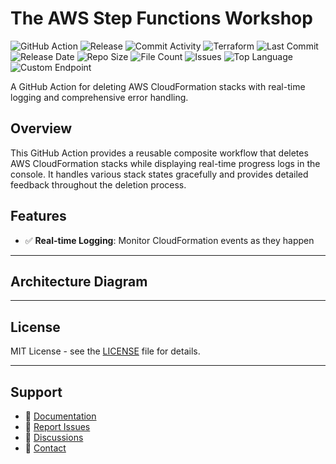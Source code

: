 # The AWS Step Functions Workshop

![GitHub Action](https://img.shields.io/badge/GitHub-Action-blue?logo=github)&nbsp;![Release](https://github.com/subhamay-bhattacharyya/1301-step-function-tf/actions/workflows/release.yaml/badge.svg)&nbsp;![Commit Activity](https://img.shields.io/github/commit-activity/t/subhamay-bhattacharyya/1301-step-function-tf)&nbsp;![Terraform](https://img.shields.io/badge/AWS-Terraform-orange?logo=amazonaws)&nbsp;![Last Commit](https://img.shields.io/github/last-commit/subhamay-bhattacharyya/1301-step-function-tf)&nbsp;![Release Date](https://img.shields.io/github/release-date/subhamay-bhattacharyya/1301-step-function-tf)&nbsp;![Repo Size](https://img.shields.io/github/repo-size/subhamay-bhattacharyya/1301-step-function-tf)&nbsp;![File Count](https://img.shields.io/github/directory-file-count/subhamay-bhattacharyya/1301-step-function-tf)&nbsp;![Issues](https://img.shields.io/github/issues/subhamay-bhattacharyya/1301-step-function-tf)&nbsp;![Top Language](https://img.shields.io/github/languages/top/subhamay-bhattacharyya/1301-step-function-tf)&nbsp;![Custom Endpoint](https://img.shields.io/endpoint?url=https://gist.githubusercontent.com/bsubhamay/20d8a16f4029f14caf9c455a246023fd/raw/1301-step-function-tf.json?)


A GitHub Action for deleting AWS CloudFormation stacks with real-time logging and comprehensive error handling.

## Overview

This GitHub Action provides a reusable composite workflow that deletes AWS CloudFormation stacks while displaying real-time progress logs in the console. It handles various stack states gracefully and provides detailed feedback throughout the deletion process.

## Features

- ✅ **Real-time Logging**: Monitor CloudFormation events as they happen

---

## Architecture Diagram


---

## License

MIT License - see the [LICENSE](LICENSE) file for details.

---

## Support

- 📖 [Documentation](https://github.com/subhamay-bhattacharyya/1301-step-function-tf/wiki)
- 🐛 [Report Issues](https://github.com/subhamay-bhattacharyya/1301-step-function-tf/issues)
- 💬 [Discussions](https://github.com/subhamay-bhattacharyya/1301-step-function-tf/discussions)
- 📧 [Contact](mailto:support@subhamay.aws@gmail.com)